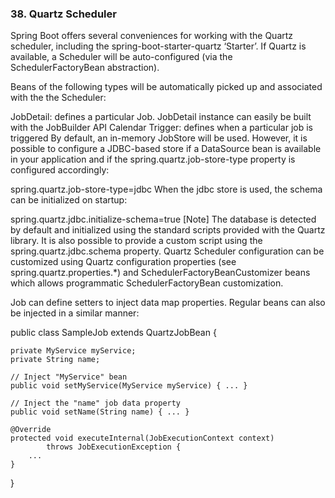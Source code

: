 ### 38. Quartz Scheduler
Spring Boot offers several conveniences for working with the Quartz scheduler, including the spring-boot-starter-quartz ‘Starter’. If Quartz is available, a Scheduler will be auto-configured (via the SchedulerFactoryBean abstraction).

Beans of the following types will be automatically picked up and associated with the the Scheduler:

JobDetail: defines a particular Job. JobDetail instance can easily be built with the JobBuilder API
Calendar
Trigger: defines when a particular job is triggered
By default, an in-memory JobStore will be used. However, it is possible to configure a JDBC-based store if a DataSource bean is available in your application and if the spring.quartz.job-store-type property is configured accordingly:

spring.quartz.job-store-type=jdbc
When the jdbc store is used, the schema can be initialized on startup:

spring.quartz.jdbc.initialize-schema=true
[Note]
The database is detected by default and initialized using the standard scripts provided with the Quartz library. It is also possible to provide a custom script using the spring.quartz.jdbc.schema property.
Quartz Scheduler configuration can be customized using Quartz configuration properties (see spring.quartz.properties.*) and SchedulerFactoryBeanCustomizer beans which allows programmatic SchedulerFactoryBean customization.

Job can define setters to inject data map properties. Regular beans can also be injected in a similar manner:

public class SampleJob extends QuartzJobBean {

    private MyService myService;
    private String name;

    // Inject "MyService" bean
    public void setMyService(MyService myService) { ... }

    // Inject the "name" job data property
    public void setName(String name) { ... }

    @Override
    protected void executeInternal(JobExecutionContext context)
            throws JobExecutionException {
        ...
    }

}

